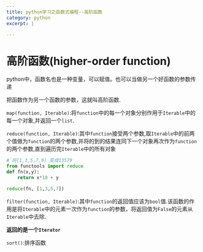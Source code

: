 ```yaml
---
title: python学习之函数式编程--高阶函数
category: python
excerpt: |

---
```


# 高阶函数(higher-order function)

python中，函数名也是一种变量，可以赋值。也可以当做另一个好函数的参数传递

把函数作为另一个函数的参数，这就叫高阶函数.

`map(function, Iterable)`:将`function`中的每一个对象分别作用于`Iterable`中的每一个对象,并返回一个`list`.


`reduce(function, Iterable)`:其中`function`接受两个参数,取`Iterable`中的前两个值做为`function`的两个参数,并将的到的结果连同下一个对象再次作为`function`的两个参数,直到遍历完`Iterable`中的所有对象


```python
# 将[1,3,5,7,9] 变成13579
from functools import reduce
def fn(x,y):
    return x*10 + y

reduce(fn, [1,3,5,7])
```

`filter(function, Iterable)`:其中`function`的返回值应该为`bool`值.该函数的作用是将`Iterable`中的元素一次作为`function`的参数，将返回值为`False`的元素从`Iterable`中去除.

**返回的是一个`Iterator`**


`sort()`:排序函数
